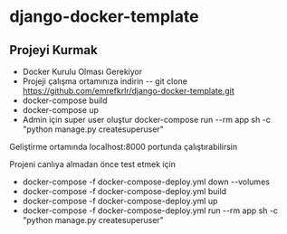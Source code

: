 # django-docker-template


## Projeyi Kurmak

- Docker Kurulu Olması Gerekiyor
- Projeji çalışma ortamınıza indirin
-- git clone https://github.com/emrefkrlr/django-docker-template.git
- docker-compose build
- docker-compose up
- Admin için super user oluştur
    docker-compose run --rm app sh -c "python manage.py createsuperuser"

Geliştirme ortamında localhost:8000 portunda çalıştırabilirsin

Projeni canlıya almadan önce test etmek için

- docker-compose -f docker-compose-deploy.yml down --volumes
- docker-compose -f docker-compose-deploy.yml build
- docker-compose -f docker-compose-deploy.yml up
- docker-compose -f docker-compose-deploy.yml run --rm app sh -c "python manage.py createsuperuser"



